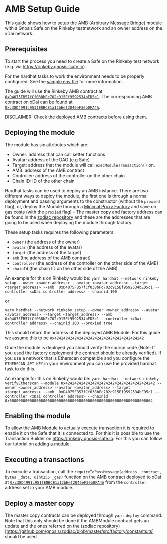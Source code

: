 # AMB Setup Guide

This guide shows how to setup the AMB (Arbitrary Message Bridge) module with a Gnosis Safe on the Rinkeby testnetwork and an owner address on the xDai network.

## Prerequisites

To start the process you need to create a Safe on the Rinkeby test network (e.g. via https://rinkeby.gnosis-safe.io).

For the hardhat tasks to work the environment needs to be properly configured. See the [sample env file](../.env.sample) for more information.

The guide will use the Rinkeby AMB contract at [`0xD4075FB57fCf038bFc702c915Ef9592534bED5c1`](https://rinkeby.etherscan.io/address/0xD4075FB57fCf038bFc702c915Ef9592534bED5c1#code). The corresponding AMB contract on xDai can be found at [`0xc38D4991c951fE8BCE1a12bEef2046eF36b0FA4A`](https://blockscout.com/poa/xdai/address/0xc38D4991c951fE8BCE1a12bEef2046eF36b0FA4A/contracts).

DISCLAIMER: Check the deployed AMB contracts before using them.

## Deploying the module

The module has six attributes which are:
- Owner: address that can call setter functions
- Avatar: address of the DAO (e.g Safe)
- Target: address that the module will call `execModuleTransaction()` on.
- AMB: address of the AMB contract
- Controller: address of the controller on the other chain
- Chain ID: ID of the other chain

Hardhat tasks can be used to deploy an AMB instance. There are two different ways to deploy the module, the first one is through a normal deployment and passing arguments to the constructor (without the `proxied` flag), or, deploy the Module through a [Minimal Proxy Factory](https://eips.ethereum.org/EIPS/eip-1167) and save on gas costs (with the `proxied` flag) -  The master copy and factory address can be found in the [zodiac repository](https://github.com/gnosis/zodiac/blob/master/src/factory/constants.ts) and these are the addresses that are going to be used when deploying the module through factory.

These setup tasks requires the following parameters:

- `owner` (the address of the owner)
- `avatar` (the address of the avatar)
- `target` (the address of the target)
- `amb` (the address of the AMB contract)
- `controller` (the address of the controller on the other side of the AMB)
- `chainId` (the chain ID on the other side of the AMB)

An example for this on Rinkeby would be:
`yarn hardhat --network rinkeby setup --owner <owner_address> --avatar <avatar_address> --target <target_address> --amb  0xD4075FB57fCf038bFc702c915Ef9592534bED5c1 --controller <xDai controller address> --chainid 100`

or

`yarn hardhat --network rinkeby setup --owner <owner_address> --avatar <avatar_address> --target <target_address> --amb  0xD4075FB57fCf038bFc702c915Ef9592534bED5c1 --controller <xDai controller address> --chainid 100 --proxied true`

This should return the address of the deployed AMB Module. For this guide we assume this to be `0x4242424242424242424242424242424242424242`

Once the module is deployed you should verify the source code (Note: If you used the factory deployment the contract should be already verified). If you use a network that is Etherscan compatible and you configure the `ETHERSCAN_API_KEY` in your environment you can use the provided hardhat task to do this.

An example for this on Rinkeby would be:
`yarn hardhat --network rinkeby verifyEtherscan --module 0x4242424242424242424242424242424242424242 --owner <owner_address> --avatar <avatar_address> --target <target_address> --amb  0xD4075FB57fCf038bFc702c915Ef9592534bED5c1 --controller <xDai controller address> --chainid 0x0000000000000000000000000000000000000000000000000000000000000064`

## Enabling the module

To allow the AMB Module to actually execute transaction it is required to enable it on the Safe that it is connected to. For this it is possible to use the Transaction Builder on https://rinkeby.gnosis-safe.io. For this you can follow our tutorial on [adding a module](https://help.gnosis-safe.io/en/articles/4934427-add-a-module).

## Executing a transactions

To execute a transaction, call the `requireToPassMessage(address _contract, bytes _data, uint256 _gas)` function on the AMB contract deployed to xDai at [`0xc38D4991c951fE8BCE1a12bEef2046eF36b0FA4A`](https://blockscout.com/poa/xdai/address/0xc38D4991c951fE8BCE1a12bEef2046eF36b0FA4A/contracts) from the `controller` address set in your AMB module.

## Deploy a master copy

The master copy contracts can be deployed through `yarn deploy` command. Note that this only should be done if the AMBModule contract gets an update and the ones referred on the (zodiac repository)[https://github.com/gnosis/zodiac/blob/master/src/factory/constants.ts] should be used.
